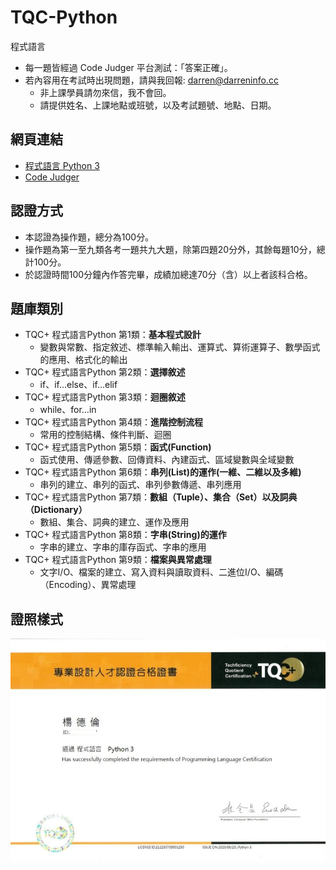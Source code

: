 # TQC-Python
程式語言
- 每一題皆經過 Code Judger 平台測試：「答案正確」。
- 若內容用在考試時出現問題，請與我回報: darren@darreninfo.cc
  - 非上課學員請勿來信，我不會回。
  - 請提供姓名、上課地點或班號，以及考試題號、地點、日期。

## 網頁連結
- [程式語言 Python 3](https://www.tqcplus.org.tw/CertificateDetail.aspx?CODE=y/zEfkGeQhM=)
- [Code Judger](https://www.codejudger.com/)

## 認證方式
- 本認證為操作題，總分為100分。
- 操作題為第一至九類各考一題共九大題，除第四題20分外，其餘每題10分，總計100分。
- 於認證時間100分鐘內作答完畢，成績加總達70分（含）以上者該科合格。

## 題庫類別
- TQC+ 程式語言Python 第1類：**基本程式設計**
  - 變數與常數、指定敘述、標準輸入輸出、運算式、算術運算子、數學函式的應用、格式化的輸出
- TQC+ 程式語言Python 第2類：**選擇敘述**
  - if、if...else、if…elif
- TQC+ 程式語言Python 第3類：**迴圈敘述**
  - while、for…in
- TQC+ 程式語言Python 第4類：**進階控制流程**
  - 常用的控制結構、條件判斷、迴圈
- TQC+ 程式語言Python 第5類：**函式(Function)**
  - 函式使用、傳遞參數、回傳資料、內建函式、區域變數與全域變數
- TQC+ 程式語言Python 第6類：**串列(List)的運作(一維、二維以及多維)**
  - 串列的建立、串列的函式、串列參數傳遞、串列應用
- TQC+ 程式語言Python 第7類：**數組（Tuple）、集合（Set）以及詞典（Dictionary）**
  - 數組、集合、詞典的建立、運作及應用
- TQC+ 程式語言Python 第8類：**字串(String)的運作**
  - 字串的建立、字串的庫存函式、字串的應用
- TQC+ 程式語言Python 第9類：**檔案與異常處理**
  - 文字I/O、檔案的建立、寫入資料與讀取資料、二進位I/O、編碼（Encoding）、異常處理
  
## 證照樣式
![](./images/cert01.jpg)